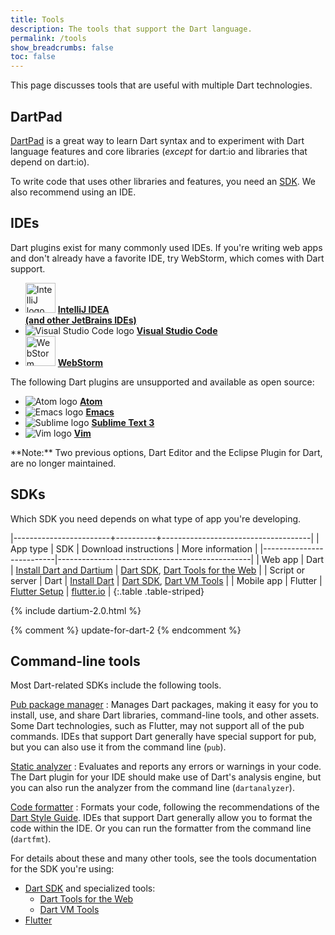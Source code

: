 ```yaml
---
title: Tools
description: The tools that support the Dart language.
permalink: /tools
show_breadcrumbs: false
toc: false
---
```


This page discusses tools that are useful with multiple Dart technologies.

## DartPad

[DartPad](/tools/dartpad) is
a great way to learn Dart syntax and to experiment with Dart language features
and core libraries (_except_ for dart:io and libraries that depend on dart:io).

To write code that uses other libraries and features,
you need an [SDK](#sdks).
We also recommend using an IDE.


## IDEs

Dart plugins exist for many commonly used IDEs.
If you're writing web apps and don't already have a favorite IDE,
try WebStorm, which comes with Dart support.

<ul class="col2">
<li>
<img src="{% asset_path 'tools/intellij-idea.svg' %}"
     width="48" alt="IntelliJ logo">
<a href="/tools/jetbrains-plugin"><b>IntelliJ IDEA<br>
(and other JetBrains IDEs)</b></a>
</li>
<li>
<img src="{% asset_path 'tools/vscode.png' %}" alt="Visual Studio Code logo">
<a href="https://marketplace.visualstudio.com/items?itemName=Dart-Code.dart-code"><b>Visual Studio Code</b></a>
</li>
<li>
<img src="{% asset_path 'tools/webstorm.svg' %}"
     width="48" alt="WebStorm logo">
<a href="{{site.webdev}}/tools/webstorm"><b>WebStorm</b></a>
</li>
</ul>

The following Dart plugins are unsupported
and available as open source:

<ul class="col2">
<li>
<img src="{% asset_path 'tools/atom-logo.png' %}" alt="Atom logo">
<a href="https://github.com/dart-atom/dartlang/"><b>Atom</b></a>
</li>
<li>
<img src="{% asset_path 'tools/emacs.png' %}" alt="Emacs logo">
<a href="https://github.com/nex3/dart-mode"><b>Emacs</b></a>
</li>
<li>
<img src="{% asset_path 'tools/sublime.png' %}" alt="Sublime logo">
<a href="https://github.com/dart-lang/dart-sublime-bundle#readme"><b>Sublime Text 3</b></a>
</li>
<li>
<img src="{% asset_path 'tools/vim.png' %}" alt="Vim logo">
<a href="https://github.com/dart-lang/dart-vim-plugin"><b>Vim</b></a>
</li>
</ul>

<aside class="alert alert-info" markdown="1">
**Note:** Two previous options, Dart Editor and the Eclipse Plugin for Dart,
are no longer maintained.
</aside>

## SDKs

Which SDK you need depends on what type of app you're developing.

|------------------------+----------+-------------------------------------|
| App type | SDK | Download instructions | More information |
|--------------------------|------------------------------------------------|
| Web app | Dart | [Install Dart and Dartium](/install) | [Dart SDK](/tools/sdk), [Dart Tools for the Web]({{site.webdev}}/tools) |
| Script or server | Dart | [Install Dart](/install) | [Dart SDK](/tools/sdk), [Dart VM Tools](/dart-vm/tools) |
| Mobile app | Flutter | [Flutter Setup]({{site.flutter}}/setup) | [flutter.io]({{site.flutter}}) |
{:.table .table-striped}

{% include dartium-2.0.html %}

{% comment %}
update-for-dart-2
{% endcomment %}


## Command-line tools

Most Dart-related SDKs include the following tools.

[Pub package manager](/tools/pub)
: Manages Dart packages,
  making it easy for you to install, use, and share Dart libraries,
  command-line tools, and other assets.
  Some Dart technologies, such as Flutter, may not support
  all of the pub commands.
  IDEs that support Dart generally have special support for pub,
  but you can also use it from the command line (`pub`).

[Static analyzer](/tools/analyzer)
: Evaluates and reports any errors or warnings in your code.
  The Dart plugin for your IDE should make use of Dart's analysis engine,
  but you can also run the analyzer from the command line (`dartanalyzer`).

[Code formatter](https://github.com/dart-lang/dart_style#readme)
: Formats your code, following the recommendations of the
  [Dart Style Guide](/guides/language/effective-dart/style).
  IDEs that support Dart generally allow you to format the code within
  the IDE. Or you can run the formatter from the command line (`dartfmt`).

For details about these and many other tools,
see the tools documentation for the SDK you're using:

* [Dart SDK](/tools/sdk) and specialized tools:
  * [Dart Tools for the Web]({{site.webdev}}/tools)
  * [Dart VM Tools]({{site.dart_vm}}/tools)
* [Flutter]({{site.flutter}}/setup/)
